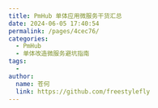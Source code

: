 ```yaml
---
title: PmHub 单体应用微服务干货汇总
date: 2024-06-05 17:40:54
permalink: /pages/4cec76/
categories:
  - PmHub
  - 单体改造微服务避坑指南
tags:
  - 
author: 
  name: 苍何
  link: https://github.com/freestylefly
---
```

